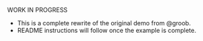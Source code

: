 WORK IN PROGRESS

- This is a complete rewrite of the original demo from @groob.
- README instructions will follow once the example is complete.
